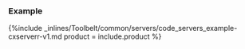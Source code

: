 


### Example

{%include _inlines/Toolbelt/common/servers/code_servers_example-cxserverr-v1.md  product = include.product %}
